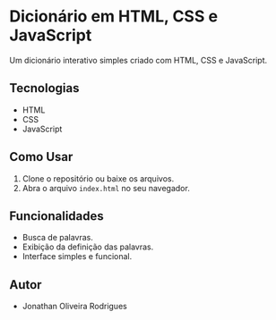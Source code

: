 # Dicionário em HTML, CSS e JavaScript

Um dicionário interativo simples criado com HTML, CSS e JavaScript.

## Tecnologias
- HTML
- CSS
- JavaScript

## Como Usar
1. Clone o repositório ou baixe os arquivos.
2. Abra o arquivo `index.html` no seu navegador.

## Funcionalidades
- Busca de palavras.
- Exibição da definição das palavras.
- Interface simples e funcional.

## Autor
- Jonathan Oliveira Rodrigues
